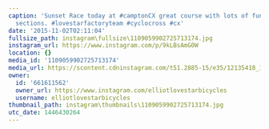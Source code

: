 ```yaml
---
caption: 'Sunset Race today at #camptonCX great course with lots of fun technical
  sections. #lovestarfactoryteam #cyclocross #cx'
date: '2015-11-02T02:11:04'
fullsize_path: instagram\fullsize\1109059902725713174.jpg
instagram_url: https://www.instagram.com/p/9kLBsAmG0W
location: {}
media_id: '1109059902725713174'
media_url: https://scontent.cdninstagram.com/t51.2885-15/e35/12135418_1655602944716581_1121394022_n.jpg?ig_cache_key=MTEwOTA1OTkwMjcyNTcxMzE3NA%3D%3D.2
owner:
  id: '661611562'
  owner_url: https://www.instagram.com/elliotlovestarbicycles
  username: elliotlovestarbicycles
thumbnail_path: instagram\thumbnails\1109059902725713174.jpg
utc_date: 1446430264
---
```

